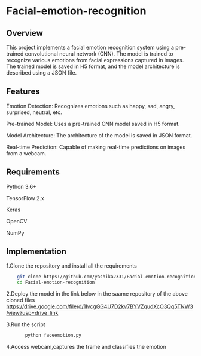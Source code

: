 # Facial-emotion-recognition
## Overview
This project implements a facial emotion recognition system using a pre-trained convolutional neural network (CNN). The model is trained to recognize various emotions from facial expressions captured in images. The trained model is saved in H5 format, and the model architecture is described using a JSON file.
## Features 
Emotion Detection: Recognizes emotions such as happy, sad, angry, surprised, neutral, etc.

Pre-trained Model: Uses a pre-trained CNN model saved in H5 format.

Model Architecture: The architecture of the model is saved in JSON format.

Real-time Prediction: Capable of making real-time predictions on images from a webcam.
## Requirements
Python 3.6+

TensorFlow 2.x

Keras

OpenCV

NumPy
## Implementation
1.Clone the repository and install all the requirements

```bash
    git clone https://github.com/yashika2331/Facial-emotion-recognition.git
    cd Facial-emotion-recognition
```

2.Deploy the model in the link below in the saame repository of the above cloned files
https://drive.google.com/file/d/1IvcgGG4U7D2kv7BYVZqudXcO3Qq5TNW3/view?usp=drive_link

3.Run the script
```bash
       python faceemotion.py
```
4.Access webcam,captures the frame and classifies the emotion
